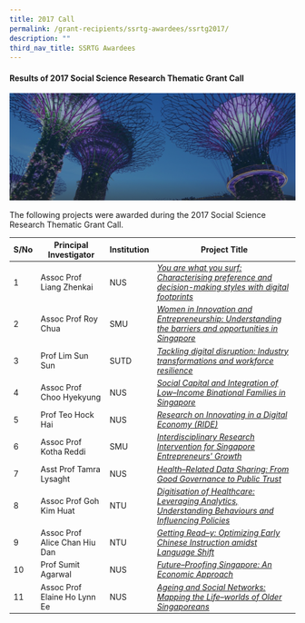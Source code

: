 ```yaml
---
title: 2017 Call
permalink: /grant-recipients/ssrtg-awardees/ssrtg2017/
description: ""
third_nav_title: SSRTG Awardees
---
```

#### **Results of 2017 Social Science Research Thematic Grant Call**
![](/images/hero-banner.png)

The following projects were awarded during the 2017 Social Science Research Thematic Grant Call. 


| S/No | Principal<br>Investigator | Institution |Project Title |
| -------- | -------- | -------- | -------- |
| 1 | Assoc Prof Liang Zhenkai | NUS |*[You are what you surf: Characterising preference and decision-making styles with digital footprints](https://staging.d2ih14cxifahz0.amplifyapp.com/projects/thematic-grant/zhenkai2017/)*  |
| 2 |  Assoc Prof Roy Chua | SMU |*[Women in Innovation and Entrepreneurship: Understanding the barriers and opportunities in Singapore](https://staging.d2ih14cxifahz0.amplifyapp.com/projects/thematic-grant/roy2017/)* |
| 3 |  Prof Lim Sun Sun |SUTD | *[Tackling digital disruption: Industry transformations and workforce resilience](https://staging.d2ih14cxifahz0.amplifyapp.com/projects/thematic-grant/sunsun2017/)* |
| 4 |  Assoc Prof Choo Hyekyung | NUS | *[Social Capital and Integration of Low–Income Binational Families in Singapore](https://staging.d2ih14cxifahz0.amplifyapp.com/projects/thematic-grant/hyekyung2017/)* |
| 5 |  Prof Teo Hock Hai | NUS | *[Research on Innovating in a Digital Economy (RIDE)](https://staging.d2ih14cxifahz0.amplifyapp.com/projects/thematic-grant/hockhai2017/)* |
| 6 |  Assoc Prof Kotha Reddi | SMU | *[Interdisciplinary Research Intervention for Singapore Entrepreneurs' Growth](https://staging.d2ih14cxifahz0.amplifyapp.com/projects/thematic-grant/kotha2017/)* |
| 7 | Asst Prof Tamra Lysaght | NUS |*[Health–Related Data Sharing: From Good Governance to Public Trust](https://staging.d2ih14cxifahz0.amplifyapp.com/projects/thematic-grant/tamra2017/)*  |
| 8 |  Assoc Prof Goh Kim Huat | NTU |*[Digitisation of Healthcare: Leveraging Analytics, Understanding Behaviours and Influencing Policies](https://staging.d2ih14cxifahz0.amplifyapp.com/projects/thematic-grant/kimhuat2017/)* |
| 9 |  Assoc Prof Alice Chan Hiu Dan |NTU | *[Getting Read–y: Optimizing Early Chinese Instruction amidst Language Shift](https://staging.d2ih14cxifahz0.amplifyapp.com/projects/thematic-grant/alice2019/)* |
| 10 |  Prof Sumit Agarwal | NUS | *[Future–Proofing Singapore: An Economic Approach](https://staging.d2ih14cxifahz0.amplifyapp.com/projects/thematic-grant/sumit2019/)* |
| 11 |  Assoc Prof Elaine Ho Lynn Ee | NUS | *[Ageing and Social Networks: Mapping the Life–worlds of Older Singaporeans](https://staging.d2ih14cxifahz0.amplifyapp.com/projects/thematic-grant/elaine2019/)* |